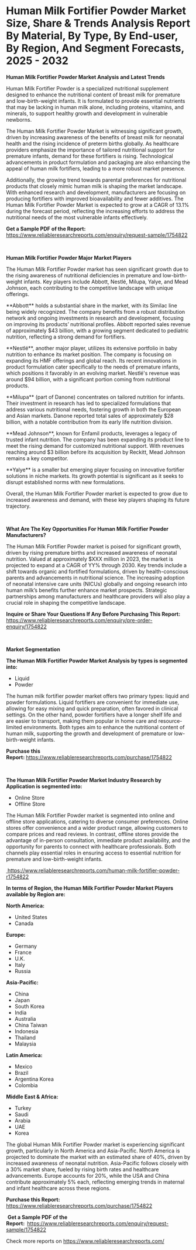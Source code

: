 <p><h1>Human Milk Fortifier Powder Market Size, Share & Trends Analysis Report By Material, By Type, By End-user, By Region, And Segment Forecasts, 2025 - 2032</h1></p><p><strong>Human Milk Fortifier Powder Market Analysis and Latest Trends</strong></p>
<p><p>Human Milk Fortifier Powder is a specialized nutritional supplement designed to enhance the nutritional content of breast milk for premature and low-birth-weight infants. It is formulated to provide essential nutrients that may be lacking in human milk alone, including proteins, vitamins, and minerals, to support healthy growth and development in vulnerable newborns.</p><p>The Human Milk Fortifier Powder Market is witnessing significant growth, driven by increasing awareness of the benefits of breast milk for neonatal health and the rising incidence of preterm births globally. As healthcare providers emphasize the importance of tailored nutritional support for premature infants, demand for these fortifiers is rising. Technological advancements in product formulation and packaging are also enhancing the appeal of human milk fortifiers, leading to a more robust market presence.</p><p>Additionally, the growing trend towards parental preferences for nutritional products that closely mimic human milk is shaping the market landscape. With enhanced research and development, manufacturers are focusing on producing fortifiers with improved bioavailability and fewer additives. The Human Milk Fortifier Powder Market is expected to grow at a CAGR of 13.1% during the forecast period, reflecting the increasing efforts to address the nutritional needs of the most vulnerable infants effectively.</p></p>
<p><strong>Get a Sample PDF of the Report:&nbsp;</strong> <a href="https://www.reliableresearchreports.com/enquiry/request-sample/1754822?utm_campaign=2040&utm_medium=2&utm_source=Github&utm_content=ia&utm_term=14022025&utm_id=human-milk-fortifier-powder">https://www.reliableresearchreports.com/enquiry/request-sample/1754822</a></p>
<p>&nbsp;</p>
<p><strong>Human Milk Fortifier Powder Major Market Players</strong></p>
<p><p>The Human Milk Fortifier Powder market has seen significant growth due to the rising awareness of nutritional deficiencies in premature and low-birth-weight infants. Key players include Abbott, Nestlé, Milupa, Yalye, and Mead Johnson, each contributing to the competitive landscape with unique offerings.</p><p>**Abbott** holds a substantial share in the market, with its Similac line being widely recognized. The company benefits from a robust distribution network and ongoing investments in research and development, focusing on improving its products’ nutritional profiles. Abbott reported sales revenue of approximately $43 billion, with a growing segment dedicated to pediatric nutrition, reflecting a strong demand for fortifiers.</p><p>**Nestlé**, another major player, utilizes its extensive portfolio in baby nutrition to enhance its market position. The company is focusing on expanding its HMF offerings and global reach. Its recent innovations in product formulation cater specifically to the needs of premature infants, which positions it favorably in an evolving market. Nestlé's revenue was around $94 billion, with a significant portion coming from nutritional products.</p><p>**Milupa** (part of Danone) concentrates on tailored nutrition for infants. Their investment in research has led to specialized formulations that address various nutritional needs, fostering growth in both the European and Asian markets. Danone reported total sales of approximately $28 billion, with a notable contribution from its early life nutrition division.</p><p>**Mead Johnson**, known for Enfamil products, leverages a legacy of trusted infant nutrition. The company has been expanding its product line to meet the rising demand for customized nutritional support. With revenues reaching around $3 billion before its acquisition by Reckitt, Mead Johnson remains a key competitor.</p><p>**Yalye** is a smaller but emerging player focusing on innovative fortifier solutions in niche markets. Its growth potential is significant as it seeks to disrupt established norms with new formulations.</p><p>Overall, the Human Milk Fortifier Powder market is expected to grow due to increased awareness and demand, with these key players shaping its future trajectory.</p></p>
<p>&nbsp;</p>
<p><strong>What Are The Key Opportunities For Human Milk Fortifier Powder Manufacturers?</strong></p>
<p><p>The Human Milk Fortifier Powder market is poised for significant growth, driven by rising premature births and increased awareness of neonatal nutrition. Valued at approximately $XXX million in 2023, the market is projected to expand at a CAGR of YY% through 2030. Key trends include a shift towards organic and fortified formulations, driven by health-conscious parents and advancements in nutritional science. The increasing adoption of neonatal intensive care units (NICUs) globally and ongoing research into human milk’s benefits further enhance market prospects. Strategic partnerships among manufacturers and healthcare providers will also play a crucial role in shaping the competitive landscape.</p></p>
<p><strong>Inquire or Share Your Questions If Any Before Purchasing This Report:</strong> <a href="https://www.reliableresearchreports.com/enquiry/pre-order-enquiry/1754822?utm_campaign=2040&utm_medium=2&utm_source=Github&utm_content=ia&utm_term=14022025&utm_id=human-milk-fortifier-powder">https://www.reliableresearchreports.com/enquiry/pre-order-enquiry/1754822</a></p>
<p>&nbsp;</p>
<p><strong>Market Segmentation</strong></p>
<p><strong>The Human Milk Fortifier Powder Market Analysis by types is segmented into:</strong></p>
<p><ul><li>Liquid</li><li>Powder</li></ul></p>
<p><p>The human milk fortifier powder market offers two primary types: liquid and powder formulations. Liquid fortifiers are convenient for immediate use, allowing for easy mixing and quick preparation, often favored in clinical settings. On the other hand, powder fortifiers have a longer shelf life and are easier to transport, making them popular in home care and resource-limited environments. Both types aim to enhance the nutritional content of human milk, supporting the growth and development of premature or low-birth-weight infants.</p></p>
<p><strong>Purchase this Report:&nbsp;</strong><a href="https://www.reliableresearchreports.com/purchase/1754822?utm_campaign=2040&utm_medium=2&utm_source=Github&utm_content=ia&utm_term=14022025&utm_id=human-milk-fortifier-powder">https://www.reliableresearchreports.com/purchase/1754822</a></p>
<p>&nbsp;</p>
<p><strong>The Human Milk Fortifier Powder Market Industry Research by Application is segmented into:</strong></p>
<p><ul><li>Online Store</li><li>Offline Store</li></ul></p>
<p><p>The Human Milk Fortifier Powder market is segmented into online and offline store applications, catering to diverse consumer preferences. Online stores offer convenience and a wider product range, allowing customers to compare prices and read reviews. In contrast, offline stores provide the advantage of in-person consultation, immediate product availability, and the opportunity for parents to connect with healthcare professionals. Both channels play essential roles in ensuring access to essential nutrition for premature and low-birth-weight infants.</p></p>
<p><a href="https://www.reliableresearchreports.com/human-milk-fortifier-powder-r1754822?utm_campaign=2040&utm_medium=2&utm_source=Github&utm_content=ia&utm_term=14022025&utm_id=human-milk-fortifier-powder">&nbsp;https://www.reliableresearchreports.com/human-milk-fortifier-powder-r1754822</a></p>
<p><strong>In terms of Region, the Human Milk Fortifier Powder Market Players available by Region are:</strong></p>
<p>
    <p> <strong> North America: </strong>
        <ul>
            <li>United States</li>
            <li>Canada</li>
        </ul>
        </p> 
    <p> <strong> Europe: </strong>
        <ul>
            <li>Germany</li>
            <li>France</li>
            <li>U.K.</li>
            <li>Italy</li>
            <li>Russia</li>
        </ul>
        </p> 
    <p> <strong> Asia-Pacific: </strong>
        <ul>
            <li>China</li>
            <li>Japan</li>
            <li>South Korea</li>
            <li>India</li>
            <li>Australia</li>
            <li>China Taiwan</li>
            <li>Indonesia</li>
            <li>Thailand</li>
            <li>Malaysia</li>
        </ul>
        </p> 
    <p> <strong> Latin America: </strong>
        <ul>
            <li>Mexico</li>
            <li>Brazil</li>
            <li>Argentina Korea</li>
            <li>Colombia</li>
        </ul>
        </p> 
    <p> <strong> Middle East & Africa: </strong>
        <ul>
            <li>Turkey</li>
            <li>Saudi</li>
            <li>Arabia</li>
            <li>UAE</li>
            <li>Korea</li>
        </ul>
    </p>
    </p>
<p><p>The global Human Milk Fortifier Powder market is experiencing significant growth, particularly in North America and Asia-Pacific. North America is projected to dominate the market with an estimated share of 40%, driven by increased awareness of neonatal nutrition. Asia-Pacific follows closely with a 30% market share, fueled by rising birth rates and healthcare advancements. Europe accounts for 20%, while the USA and China contribute approximately 5% each, reflecting emerging trends in maternal and infant healthcare across these regions.</p></p>
<p><strong>Purchase this Report: </strong><a href="https://www.reliableresearchreports.com/purchase/1754822?utm_campaign=2040&utm_medium=2&utm_source=Github&utm_content=ia&utm_term=14022025&utm_id=human-milk-fortifier-powder">https://www.reliableresearchreports.com/purchase/1754822</a></p>
<p>&nbsp;<strong>Get a Sample PDF of the Report:&nbsp;&nbsp;</strong><a href="https://www.reliableresearchreports.com/enquiry/request-sample/1754822?utm_campaign=2040&utm_medium=2&utm_source=Github&utm_content=ia&utm_term=14022025&utm_id=human-milk-fortifier-powder">https://www.reliableresearchreports.com/enquiry/request-sample/1754822</a></p>
<p><strong></strong></p>
<p>Check more reports on <a href="https://www.reliableresearchreports.com/?utm_campaign=2040&utm_medium=2&utm_source=Github&utm_content=ia&utm_term=14022025&utm_id=human-milk-fortifier-powder">https://www.reliableresearchreports.com/</a></p>